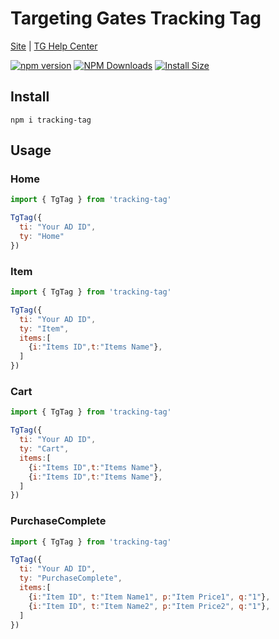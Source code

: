 # Targeting Gates Tracking Tag 

[Site](https://myelinsoft.com/) |
[TG Help Center](https://help.widerplanet.com/)

[![npm version](https://img.shields.io/npm/v/trackingtag.svg?style=flat-square)](https://www.npmjs.com/package/trackingtag)
[![NPM Downloads](https://img.shields.io/npm/dm/trackingtag.svg?style=flat)](https://npmcharts.com/compare/trackingtag?minimal=true)
[![Install Size](https://packagephobia.now.sh/badge?p=trackingtag)](https://packagephobia.now.sh/result?p=trackingtag)


## Install

```shell
npm i tracking-tag
```

## Usage
### Home
```js
import { TgTag } from 'tracking-tag'

TgTag({
  ti: "Your AD ID",
  ty: "Home"
})
```

### Item
```js
import { TgTag } from 'tracking-tag'

TgTag({
  ti: "Your AD ID",
  ty: "Item",
  items:[
    {i:"Items ID",t:"Items Name"},
  ]
})
```

### Cart
```js
import { TgTag } from 'tracking-tag'

TgTag({
  ti: "Your AD ID",
  ty: "Cart",
  items:[
    {i:"Items ID",t:"Items Name"},
    {i:"Items ID",t:"Items Name"},
  ]
})
```

### PurchaseComplete
```js
import { TgTag } from 'tracking-tag'

TgTag({
  ti: "Your AD ID",
  ty: "PurchaseComplete",
  items:[
    {i:"Item ID", t:"Item Name1", p:"Item Price1", q:"1"},
    {i:"Item ID", t:"Item Name2", p:"Item Price2", q:"1"},
  ]
})
```

